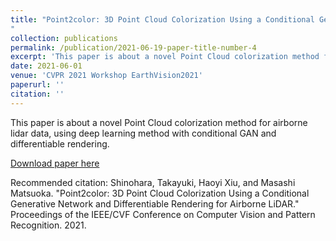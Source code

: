 ```yaml
---
title: "Point2color: 3D Point Cloud Colorization Using a Conditional Generative Network and Differentiable Rendering for Airborne LiDAR
"
collection: publications
permalink: /publication/2021-06-19-paper-title-number-4
excerpt: 'This paper is about a novel Point Cloud colorization method for airborne lidar data, using deep learning method with conditional GAN and differentiable rendering.'
date: 2021-06-01
venue: 'CVPR 2021 Workshop EarthVision2021'
paperurl: ''
citation: ''
---
```

This paper is about a novel Point Cloud colorization method for airborne lidar data, using deep learning method with conditional GAN and differentiable rendering.


[Download paper here](https://openaccess.thecvf.com/content/CVPR2021W/EarthVision/html/Shinohara_Point2color_3D_Point_Cloud_Colorization_Using_a_Conditional_Generative_Network_CVPRW_2021_paper.html)


<script async class="speakerdeck-embed" data-id="1d332913b6a1455993fe4ed3ba435347" data-ratio="1.33333333333333" src="//speakerdeck.com/assets/embed.js"></script>



Recommended citation: Shinohara, Takayuki, Haoyi Xiu, and Masashi Matsuoka. "Point2color: 3D Point Cloud Colorization Using a Conditional Generative Network and Differentiable Rendering for Airborne LiDAR." Proceedings of the IEEE/CVF Conference on Computer Vision and Pattern Recognition. 2021.

